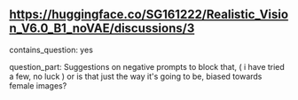 ## https://huggingface.co/SG161222/Realistic_Vision_V6.0_B1_noVAE/discussions/3

contains_question: yes

question_part: Suggestions on negative prompts to block that, ( i have tried a few, no luck ) or is that just the way it's going to be, biased towards female images?